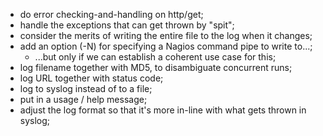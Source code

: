  - do error checking-and-handling on http/get;
 - handle the exceptions that can get thrown by "spit";
 - consider the merits of writing the entire file to the log when it changes;
 - add an option (-N) for specifying a Nagios command pipe to write to...;
   - ...but only if we can establish a coherent use case for this;
 - log filename together with MD5, to disambiguate concurrent runs;
 - log URL together with status code;
 - log to syslog instead of to a file;
 - put in a usage / help message;
 - adjust the log format so that it's more in-line with what gets thrown in syslog;
